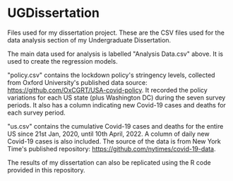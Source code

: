 # UGDissertation
Files used for my dissertation project.
These are the CSV files used for the data analysis section of my Undergraduate Dissertation.

The main data used for analysis is labelled "Analysis Data.csv" above. It is used to create the regression models. 

"policy.csv" contains the lockdown policy's stringency levels, collected from Oxford University's published data source: https://github.com/OxCGRT/USA-covid-policy. It recorded the policy variations for each US state (plus Washington DC) during the seven survey periods. It also has a column indicating new Covid-19 cases and deaths for each survey period. 

"us.csv" contains the cumulative Covid-19 cases and deaths for the entire US since 21st Jan, 2020, until 10th April, 2022. A column of daily new Covid-19 cases is also included. The source of the data is from New York Time's published repository: https://github.com/nytimes/covid-19-data.

The results of my dissertation can also be replicated using the R code provided in this repository.
